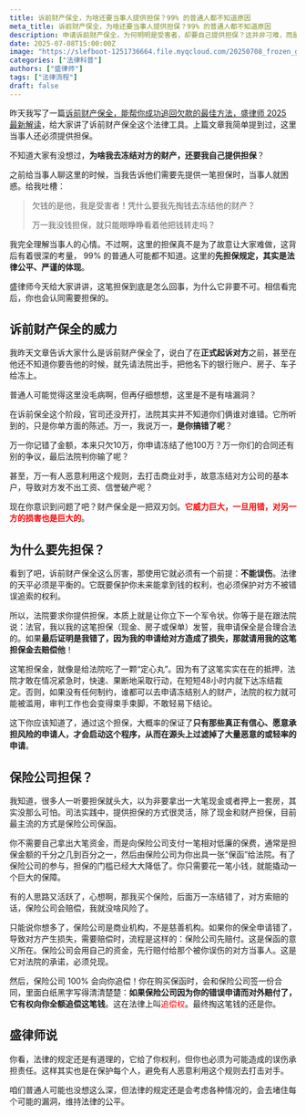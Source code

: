 ```yaml
---
title: 诉前财产保全，为啥还要当事人提供担保？99% 的普通人都不知道原因
meta_title: 诉前财产保全，为啥还要当事人提供担保？99% 的普通人都不知道原因
description: 申请诉前财产保全，为何明明是受害者，却要自己提供担保？这并非刁难，而是法律公平的体现。本文深度剖析了这一看似矛盾的规定。盛律师指出，诉前财产保全威力巨大，是在法院未判明是非前采取的紧急措施。为防止恶意申请或错误冻结给对方造成巨大损失，法律要求申请人提供担保，作为可能造成损害的赔偿保证。文章详细介绍了担保的几种方式，特别是便捷的“财产保全责任险”，大大降低了担保门槛。但需注意，若保全错误，保险公司赔付后仍会向申请人行使“追偿权”，最终责任仍由申请人承担。了解这背后的制衡逻辑，才能真正理解诉前财产保全的严谨性，避免因误解而错失维权良机或因滥用而承担法律责任。
date: 2025-07-08T15:00:00Z
image: "https://slefboot-1251736664.file.myqcloud.com/20250708_frozen_guarantee_cover.webp"
categories: ["法律科普"]
authors: ["盛律师"]
tags: ["法律流程"]
draft: false
---
```


昨天我写了一篇[诉前财产保全，能帮你成功追回欠款的最佳方法，盛律师 2025 最新解读](https://shenglvshi.cn/property_preservation)，给大家讲了诉前财产保全这个法律工具。上篇文章我简单提到过，这里当事人还必须提供担保。

不知道大家有没想过，**为啥我去冻结对方的财产，还要我自己提供担保**？

之前给当事人聊这里的时候，当我告诉他们需要先提供一笔担保时，当事人就困惑。给我吐槽：

> 欠钱的是他，我是受害者！凭什么要我先掏钱去冻结他的财产？
>
> 万一我没钱担保，就只能眼睁睁看着他把钱转走吗？

我完全理解当事人的心情。不过啊，这里的担保真不是为了故意让大家难做，这背后有着很深的考量， 99% 的普通人可能都不知道。这里的**先担保规定，其实是法律公平、严谨的体现**。

盛律师今天给大家讲讲，这笔担保到底是怎么回事，为什么它非要不可。相信看完后，你也会认同需要担保的。

## 诉前财产保全的威力

我昨天文章告诉大家什么是诉前财产保全了，说白了在**正式起诉对方**之前，甚至在他还不知道你要告他的时候，就先请法院出手，把他名下的银行账户、房子、车子给冻上。

普通人可能觉得这里没毛病啊，但再仔细想想，这里是不是有啥漏洞？

在诉前保全这个阶段，官司还没开打，法院其实并不知道你们俩谁对谁错。它所听到的，只是你单方面的陈述。万一，我说万一，**是你搞错了呢**？

万一你记错了金额，本来只欠10万，你申请冻结了他100万？万一你们的合同还有别的争议，最后法院判你输了呢？

甚至，万一有人恶意利用这个规则，去打击商业对手，故意冻结对方公司的基本户，导致对方发不出工资、信誉破产呢？

现在你意识到问题了吧？财产保全是一把双刃剑。**<span style="color: red;">它威力巨大，一旦用错，对另一方的损害也是巨大的</span>**。

## 为什么要先担保？

看到了吧，诉前财产保全这么厉害，那使用它就必须有一个前提：**不能误伤**。法律的天平必须是平衡的。它既要保护你未来能拿到钱的权利，也必须保护对方不被错误追索的权利。

所以，法院要求你提供担保，本质上就是让你立下一个军令状。你等于是在跟法院说：法官，我以我的这笔担保（现金、房子或保单）发誓，我申请保全是合理合法的。如果**最后证明是我错了，因为我的申请给对方造成了损失，那就请用我的这笔担保金去赔偿他**！

这笔担保金，就像是给法院吃了一颗“定心丸”。因为有了这笔实实在在的抵押，法院才敢在情况紧急时，快速、果断地采取行动，在短短48小时内就下达冻结裁定。否则，如果没有任何制约，谁都可以去申请冻结别人的财产，法院的权力就可能被滥用，审判工作也会变得束手束脚，不敢轻易下结论。

这下你应该知道了，通过这个担保，大概率的保证了**只有那些真正有信心、愿意承担风险的申请人，才会启动这个程序，从而在源头上过滤掉了大量恶意的或轻率的申请**。

## 保险公司担保？

我知道，很多人一听要担保就头大，以为非要拿出一大笔现金或者押上一套房，其实没那么可怕。司法实践中，提供担保的方式很灵活，除了现金和财产担保，目前最主流的方式是保险公司保函。

你不需要自己拿出大笔资金，而是向保险公司支付一笔相对低廉的保费，通常是担保金额的千分之几到百分之一，然后由保险公司为你出具一张“保函”给法院。有了保险公司的参与，担保的门槛已经大大降低了。你只需要花一笔小钱，就能撬动一个巨大的保障。

有的人思路又活跃了，心想啊，那我买个保险，后面万一冻结错了，对方索赔的话，保险公司会赔偿，我就没啥风险了。

只能说你想多了，保险公司是商业机构，不是慈善机构。如果你的保全申请错了，导致对方产生损失，需要赔偿时，流程是这样的：保险公司先赔付。这是保函的意义所在。保险公司会用自己的资金，先行赔付给那个被你误伤的对方当事人。这是它对法院的承诺，必须兑现。

然后，保险公司 100% 会向你追偿！你在购买保函时，会和保险公司签一份合同，里面白纸黑字写得清清楚楚：**如果保险公司因为你的错误申请而对外赔付了，它有权向你全额追偿这笔钱**。这在法律上叫<span style="color: red;">追偿权</span>。最终掏这笔钱的还是你。

## 盛律师说

你看，法律的规定还是有道理的，它给了你权利，但你也必须为可能造成的误伤承担责任。这样其实也是在保护每个人，避免有人恶意利用这个规则去打击对手。

咱们普通人可能也没想这么深，但法律的规定还是会考虑各种情况的，会去堵住每个可能的漏洞，维持法律的公平。